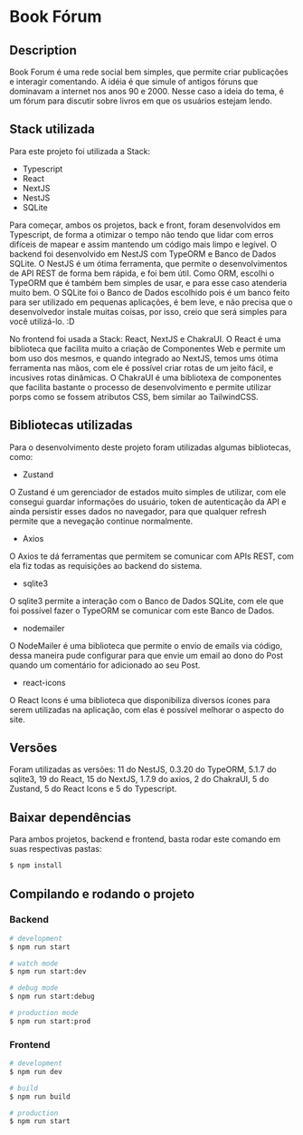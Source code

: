# Book Fórum

## Description

Book Forum é uma rede social bem simples, que permite criar publicações e interagir comentando.
A idéia é que simule of antigos fóruns que dominavam a internet nos anos 90 e 2000.
Nesse caso a ideia do tema, é um fórum para discutir sobre livros em que os usuários estejam lendo.

## Stack utilizada

Para este projeto foi utilizada a Stack:

- Typescript  
- React
- NextJS
- NestJS
- SQLite

Para começar, ambos os projetos, back e front, foram desenvolvidos em Typescript, de forma a otimizar o tempo não tendo que lidar com erros difíceis de mapear e assim mantendo um código mais limpo e legível.
O backend foi desenvolvido em NestJS com TypeORM e Banco de Dados SQLite. O NestJS é um ótima ferramenta, que permite o desenvolvimentos de API REST de forma bem rápida, e foi bem útil. Como ORM, escolhi o TypeORM que é também bem simples de usar, e para esse caso atenderia muito bem. O SQLite foi o Banco de Dados escolhido pois é um banco feito para ser utilizado em pequenas aplicações, é bem leve, e não precisa que o desenvolvedor instale muitas coisas, por isso, creio que será simples para você utilizá-lo. :D

No frontend foi usada a Stack: React, NextJS e ChakraUI. O React é uma biblioteca que facilita muito a criação de Componentes Web e permite um bom uso dos mesmos, e quando integrado ao NextJS, temos ums ótima ferramenta nas mãos, com ele é possível criar rotas de um jeito fácil, e incusives rotas dinâmicas. O ChakraUI é uma bibliotexa de componentes que facilita bastante o processo de desenvolvimento e permite utilizar porps como se fossem atributos CSS, bem similar ao TailwindCSS.

## Bibliotecas utilizadas

Para o desenvolvimento deste projeto foram utilizadas algumas bibliotecas, como:

- Zustand

O Zustand é um gerenciador de estados muito simples de utilizar, com ele consegui guardar informações do usuário, token de autenticação da API e ainda persistir esses dados no navegador, para que qualquer refresh permite que a nevegação continue normalmente.

- Axios

O Axios te dá ferramentas que permitem se comunicar com APIs REST, com ela fiz todas as requisições ao backend do sistema.

- sqlite3

O sqlite3 permite a interação com o Banco de Dados SQLite, com ele que foi possível fazer o TypeORM se comunicar com este Banco de Dados.

- nodemailer

O NodeMailer é uma biblioteca que permite o envio de emails via código, dessa maneira pude configurar para que envie um email ao dono do Post quando um comentário for adicionado ao seu Post.

- react-icons

O React Icons é uma biblioteca que disponibiliza diversos ícones para serem utilizadas na aplicação, com elas é possível melhorar o aspecto do site.

## Versões

Foram utilizadas as versões: 11 do NestJS, 0.3.20 do TypeORM, 5.1.7 do sqlite3, 19 do React, 15 do NextJS, 1.7.9 do axios, 2 do ChakraUI, 5 do Zustand, 5 do React Icons e 5 do Typescript.


## Baixar dependências

Para ambos projetos, backend e frontend, basta rodar este comando em suas respectivas pastas:

```bash
$ npm install
```

## Compilando e rodando o projeto

### Backend

```bash
# development
$ npm run start

# watch mode
$ npm run start:dev

# debug mode
$ npm run start:debug

# production mode
$ npm run start:prod
```

### Frontend

```bash
# development
$ npm run dev

# build
$ npm run build

# production
$ npm run start
```